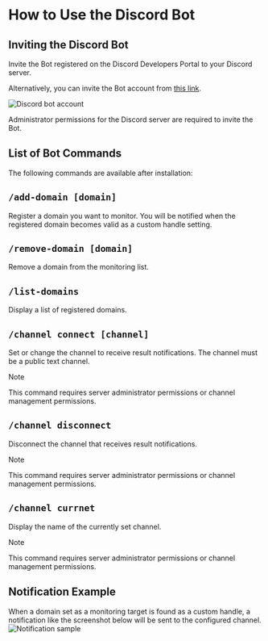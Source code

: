 How to Use the Discord Bot
===================

## Inviting the Discord Bot

Invite the Bot registered on the Discord Developers Portal to your Discord server.

Alternatively, you can invite the Bot account from [this link](https://discord.com/oauth2/authorize?client_id=1317435746877050890&permissions=18432&integration_type=0&scope=bot+applications.commands).

![Discord bot account](https://github.com/user-attachments/assets/af06a450-b860-44f2-89ac-214a51f610fd)

Administrator permissions for the Discord server are required to invite the Bot.


## List of Bot Commands

The following commands are available after installation:

`/add-domain [domain]`
---
Register a domain you want to monitor. You will be notified when the registered domain becomes valid as a custom handle setting.

`/remove-domain [domain]`
---
Remove a domain from the monitoring list.

`/list-domains`
---
Display a list of registered domains.

`/channel connect [channel]`
---
Set or change the channel to receive result notifications.
The channel must be a public text channel.

>[!NOTE]
> This command requires server administrator permissions or channel management permissions.

`/channel disconnect`
---
Disconnect the channel that receives result notifications.

>[!NOTE]
> This command requires server administrator permissions or channel management permissions.

`/channel currnet`
---
Display the name of the currently set channel.

>[!NOTE]
> This command requires server administrator permissions or channel management permissions.


## Notification Example

When a domain set as a monitoring target is found as a custom handle, a notification like the screenshot below will be sent to the configured channel.
![Notification sample](https://github.com/user-attachments/assets/457fe953-32a0-4d0b-9aa9-3d03d69953b6)
